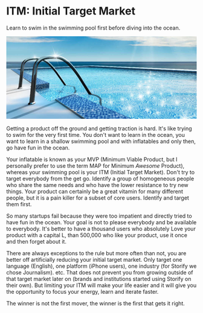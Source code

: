 
# ITM: Initial Target Market

Learn to swim in the swimming pool first before diving into the ocean.

![Learn to swim in the swimming pool first before jumping into the ocean](public/img/swimmingpool.jpg)

Getting a product off the ground and getting traction is hard. It's like trying to swim for the very first time. You don't want to learn in the ocean, you want to learn in a shallow swimming pool and with inflatables and only then, go have fun in the ocean.

Your inflatable is known as your MVP (Minimum Viable Product, but I personally prefer to use the term MAP for Minimum *Awesome* Product), whereas your swimming pool is your ITM (Initial Target Market). Don't try to target everybody from the get go. Identify a group of homogeneous people who share the same needs and who have the lower resistance to try new things. Your product can certainly be a great vitamin for many different people, but it is a pain killer for a subset of core users. Identify and target them first.

So many startups fail because they were too impatient and directly tried to have fun in the ocean. Your goal is not to please everybody and be available to everybody. It's better to have a thousand users who absolutely Love your product with a capital L, than 500,000 who like your product, use it once and then forget about it.

There are always exceptions to the rule but more often than not, you are better off artificially reducing your initial target market. Only target one language (English), one platform (iPhone users), one industry (for Storify we chose Journalism). etc. That does not prevent you from growing outside of that target market later on (brands and institutions started using Storify on their own). But limiting your ITM will make your life easier and it will give you the opportunity to focus your energy, learn and iterate faster.

The winner is not the first mover, the winner is the first that gets it right.